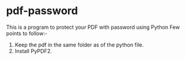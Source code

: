 # pdf-password
This is a program to protect your PDF with password using Python
Few points to follow:-
1. Keep the pdf in the same folder as of the python file.
2. Install PyPDF2.
